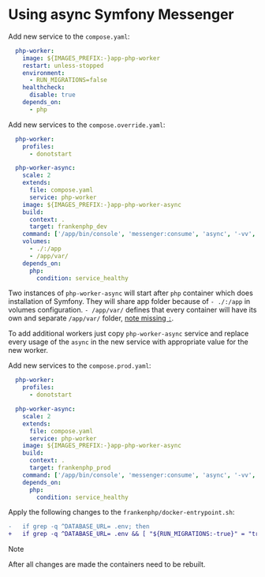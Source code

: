# Using async Symfony Messenger

Add new service to the `compose.yaml`:
```yaml
  php-worker:
    image: ${IMAGES_PREFIX:-}app-php-worker
    restart: unless-stopped
    environment:
      - RUN_MIGRATIONS=false
    healthcheck:
      disable: true
    depends_on:
      - php
```

Add new services to the `compose.override.yaml`:
```yaml
  php-worker:
    profiles:
      - donotstart

  php-worker-async:
    scale: 2
    extends:
      file: compose.yaml
      service: php-worker
    image: ${IMAGES_PREFIX:-}app-php-worker-async
    build:
      context: .
      target: frankenphp_dev
    command: ['/app/bin/console', 'messenger:consume', 'async', '-vv', '--time-limit=60', '--limit=10', '--memory-limit=128M']
    volumes:
      - ./:/app
      - /app/var/
    depends_on:
      php:
        condition: service_healthy
```

Two instances of `php-worker-async` will start after `php` container which does installation of Symfony. They will share app folder because of `- ./:/app` in volumes configuration. `- /app/var/` defines that every container will have its own and separate `/app/var/` folder, [note missing `:`](https://stackoverflow.com/questions/46166304/docker-compose-volumes-without-colon).

To add additional workers just copy `php-worker-async` service and replace every usage of the `async` in the new service with appropriate value for the new worker.

Add new services to the `compose.prod.yaml`:
```yaml
  php-worker:
    profiles:
      - donotstart

  php-worker-async:
    scale: 2
    extends:
      file: compose.yaml
      service: php-worker
    image: ${IMAGES_PREFIX:-}app-php-worker-async
    build:
      context: .
      target: frankenphp_prod
    command: ['/app/bin/console', 'messenger:consume', 'async', '-vv', '--time-limit=60', '--limit=10', '--memory-limit=128M']
    depends_on:
      php:
        condition: service_healthy
```

Apply the following changes to the `frankenphp/docker-entrypoint.sh`:
```patch
-	if grep -q ^DATABASE_URL= .env; then
+	if grep -q ^DATABASE_URL= .env && [ "${RUN_MIGRATIONS:-true}" = "true" ]; then
```

> [!NOTE]
> After all changes are made the containers need to be rebuilt.
